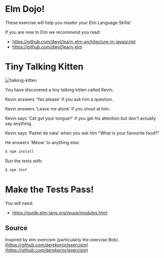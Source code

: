 # Elm Dojo!

These exercise will help you master your Elm Language Skills!

If you are new to Elm we recommend you read:

+ https://github.com/dwyl/learn-elm-architecture-in-javascript
+ https://github.com/dwyl/learn-elm



# Tiny Talking Kitten

![talking-kitten](https://user-images.githubusercontent.com/194400/28814433-7a3588aa-7695-11e7-8d72-c5327806f1bd.jpg)


You have discovered a tiny talking kitten called Kevin.

Kevin answers 'Yes please' if you ask him a question.

Kevin answers 'Leave me alone' if you shout at him.

Kevin says 'Cat got your tongue?' if you get his attention but don't actually say anything.

Kevin says 'Pastel de nata' when you ask him "What is your favourite food?"

He answers 'Meow' to anything else.

```bash
$ npm install
```

Run the tests with:

```bash
$ npm test
```

# Make the Tests Pass!

You will need:

+ https://guide.elm-lang.org/reuse/modules.html

## Source

Inspired by elm exercism (particularly the exercise Bob). [https://github.com/derekprior/exercism](https://github.com/derekprior/exercism)
